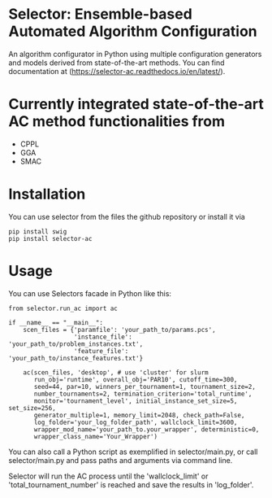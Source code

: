 # Selector: Ensemble-based Automated Algorithm Configuration

An algorithm configurator in Python using multiple configuration generators and models derived from state-of-the-art methods. You can find documentation at (https://selector-ac.readthedocs.io/en/latest/).

# Currently integrated state-of-the-art AC method functionalities from

- CPPL
- GGA
- SMAC

# Installation

You can use selector from the files the github repository or install it via 

```
pip install swig
pip install selector-ac
```

# Usage

You can use Selectors facade in Python like this:

```
from selector.run_ac import ac

if __name__ == "__main__":
    scen_files = {'paramfile': 'your_path_to/params.pcs',
                  'instance_file': 'your_path_to/problem_instances.txt',
                  'feature_file': 'your_path_to/instance_features.txt'}

    ac(scen_files, 'desktop', # use 'cluster' for slurm
       run_obj='runtime', overall_obj='PAR10', cutoff_time=300,
       seed=44, par=10, winners_per_tournament=1, tournament_size=2,
       number_tournaments=2, termination_criterion='total_runtime',
       monitor='tournament_level', initial_instance_set_size=5, set_size=256,
       generator_multiple=1, memory_limit=2048, check_path=False,
       log_folder='your_log_folder_path', wallclock_limit=3600,
       wrapper_mod_name='your_path_to.your_wrapper', deterministic=0, 
       wrapper_class_name='Your_Wrapper')
```

You can also call a Python script as exemplified in selector/main.py, or call selector/main.py and pass paths and arguments via command line.

Selector will run the AC process until the 'wallclock_limit' or 'total_tournament_number' is reached and save the results in 'log_folder'.
